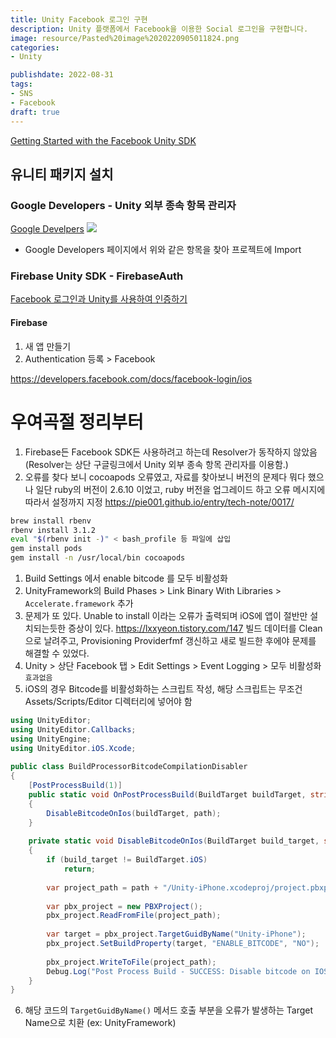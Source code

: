 ```yaml
---
title: Unity Facebook 로그인 구현
description: Unity 플랫폼에서 Facebook을 이용한 Social 로그인을 구현합니다.
image: resource/Pasted%20image%2020220905011824.png
categories: 
- Unity 

publishdate: 2022-08-31
tags:
- SNS
- Facebook
draft: true
---
```


[Getting Started with the Facebook Unity SDK]([https://developers.facebook.com/docs/unity/gettingstarted](https://developers.facebook.com/docs/unity/gettingstarted))

## 유니티 패키지 설치
### Google Developers - Unity 외부 종속 항목 관리자
[Google Develpers](https://developers.google.com/unity/packages#tools)
![](resource/google%20dev.png)
- Google Developers 페이지에서 위와 같은 항목을 찾아 프로젝트에 Import

### Firebase Unity SDK - FirebaseAuth
[Facebook 로그인과 Unity를 사용하여 인증하기](https://firebase.google.com/docs/auth/unity/facebook-login?hl=ko)
#### Firebase
1. 새 앱 만들기
2. Authentication 등록 > Facebook

https://developers.facebook.com/docs/facebook-login/ios


# 우여곡절 정리부터
1. Firebase든 Facebook SDK든 사용하려고 하는데 Resolver가 동작하지 않았음(Resolver는 상단 구글링크에서 Unity 외부 종속 항목 관리자를 이용함.)
2. 오류를 찾다 보니 cocoapods 오류였고, 자료를 찾아보니 버전의 문제다 뭐다 했으나 일단 ruby의 버전이 2.6.10 이었고, ruby 버전을 업그레이드 하고 오류 메시지에 따라서 설정까지 지정
   https://pie001.github.io/entry/tech-note/0017/
``` bash
brew install rbenv
rbenv install 3.1.2
eval "$(rbenv init -)" < bash_profile 등 파일에 삽입
gem install pods
gem install -n /usr/local/bin cocoapods
```
1. Build Settings 에서 enable bitcode 를 모두 비활성화
2. UnityFramework의 Build Phases > Link Binary With Libraries > `Accelerate.framework` 추가
3. 문제가 또 있다. Unable to install 이라는 오류가 출력되며 iOS에 앱이 절반만 설치되는듯한 증상이 있다.
   https://lxxyeon.tistory.com/147
   빌드 데이터를 Clean으로 날려주고, Provisioning Providerfmf 갱신하고 새로 빌드한 후에야 문제를 해결할 수 있었다.
4. Unity > 상단 Facebook 탭 > Edit Settings > Event Logging > 모두 비활성화 `효과없음`
5. iOS의 경우 Bitcode를 비활성화하는 스크립트 작성, 해당 스크립트는 무조건 Assets/Scripts/Editor 디렉터리에 넣어야 함
```csharp
using UnityEditor;  
using UnityEditor.Callbacks;  
using UnityEngine;  
using UnityEditor.iOS.Xcode;  
  
public class BuildProcessorBitcodeCompilationDisabler  
{  
    [PostProcessBuild(1)]  
    public static void OnPostProcessBuild(BuildTarget buildTarget, string path)  
    {  
        DisableBitcodeOnIos(buildTarget, path);  
    }  
  
    private static void DisableBitcodeOnIos(BuildTarget build_target, string path)  
    {  
        if (build_target != BuildTarget.iOS)  
            return;  
  
        var project_path = path + "/Unity-iPhone.xcodeproj/project.pbxproj";  
  
        var pbx_project = new PBXProject();  
        pbx_project.ReadFromFile(project_path);  
  
        var target = pbx_project.TargetGuidByName("Unity-iPhone");  
        pbx_project.SetBuildProperty(target, "ENABLE_BITCODE", "NO");  
  
        pbx_project.WriteToFile(project_path);  
        Debug.Log("Post Process Build - SUCCESS: Disable bitcode on IOS\n" + "Bitcode setting in Xcode project is updated.");  
    }  
}
```
6. 해당 코드의 `TargetGuidByName()` 메서드 호출 부분을 오류가 발생하는 Target Name으로 치환 (ex: UnityFramework)